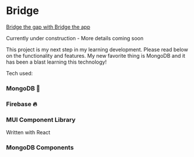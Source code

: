 # Bridge

[Bridge the gap with Bridge the app](https://bridgetheapp.us/login)

Currently under construction - More details coming soon

This project is my next step in my learning development. Please read below on the functionality and features. My new favorite thing is MongoDB and it has been a blast learning this technology!

Tech used:
### MongoDB 🍃  
### Firebase 🔥  
### MUI Component Library  

Written with React

### MongoDB Components

